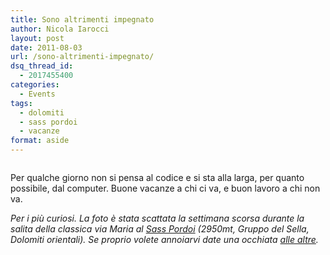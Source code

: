 ```yaml
---
title: Sono altrimenti impegnato
author: Nicola Iarocci
layout: post
date: 2011-08-03
url: /sono-altrimenti-impegnato/
dsq_thread_id:
  - 2017455400
categories:
  - Events
tags:
  - dolomiti
  - sass pordoi
  - vacanze
format: aside
---
```

<p style="text-align: center;">
  <img class="  aligncenter" title="Scalando il Sass Pordoi (via 'Maria')" src="http://i2.wp.com/lh5.googleusercontent.com/-nT6PZpuvqn4/TjWzAhW5m_I/AAAAAAAADAY/fEy51AOn6Fc/s800/P1000314.JPG?resize=480%2C360&#038;ssl=1" alt="" data-recalc-dims="1" />
</p>

Per qualche giorno non si pensa al codice e si sta alla larga, per quanto possibile, dal computer. Buone vacanze a chi ci va, e buon lavoro a chi non va.

_Per i più curiosi. La foto è stata scattata la settimana scorsa durante la salita della classica via Maria al <a title="Sass Pordoi" href="http://it.wikipedia.org/wiki/Sasso_Pordoi" target="_blank">Sass Pordoi</a> (2950mt, Gruppo del Sella, Dolomiti orientali). Se proprio volete annoiarvi date una occhiata <a title="Via Maria al Sass Pordoi" href="https://picasaweb.google.com/nicola.iarocci/SassPordoiViaMaria#" target="_blank">alle altre</a>._
